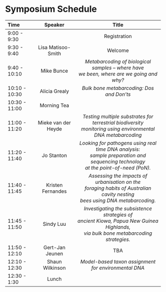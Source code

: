 # Symposium Schedule

| Time  | Speaker | Title |
| :---  | :---:   | :---: |
| 9:00 - 9:30 | | Registration |
| 9:30 - 9:40 | Lisa Matisoo-Smith | Welcome |
| 9:40 - 10:10 | Mike Bunce | *Metabarcoding of biological samples – where have <br> we been, where are we going and why?* |
| 10:10 - 10:30 | Alicia Grealy | *Bulk bone metabarcoding: Dos and Don’ts* |
| 10:30 - 11:00 | Morning Tea  |
| 11:00 - 11:20 | Mieke van der Heyde | *Testing multiple substrates for terrestrial biodiversity <br> monitoring using environmental DNA metabarcoding* |
| 11:20 - 11:40 | Jo Stanton | *Looking for pathogens using real time DNA analysis:<br> sample preparation and sequencing technology<br> at the point-of-need (PoN).* |
| 11:40 - 11:45 | Kristen Fernandes | *Assessing the impacts of urbanisation on the<br> foraging habits of Australian cavity nesting<br> bees using DNA metabarcoding.* |
| 11:45 - 11:50 | Sindy Luu	| *Investigating the subsistence strategies of<br> ancient Kiowa, Papua New Guinea Highlands, <br>via bulk bone metabarcoding strategies.* |
| 11:50 - 12:10 | Gert-Jan Jeunen	| TBA |
| 12:10 - 12:30 | Shaun Wilkinson	| *Model-based taxon assignment for environmental DNA* |
| 12:30 - 1:30 | Lunch | |



